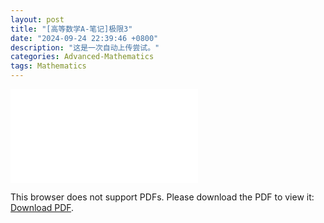 ```yaml
---
layout: post
title: "[高等数学A-笔记]极限3"
date: "2024-09-24 22:39:46 +0800"
description: "这是一次自动上传尝试。"
categories: Advanced-Mathematics 
tags: Mathematics 
---
```

<object data="{{ site.url }}/assets/pdfs/am-04.pdf" type="application/pdf" width="700px" height="700px">
    <embed src="{{ site.url }}/assets/pdfs/am-04.pdf">
        <p>This browser does not support PDFs. Please download the PDF to view it: <a href="{{ site.url }}/assets/pdfs/am-04.pdf">Download PDF</a>.</p>
    </embed>
</object>